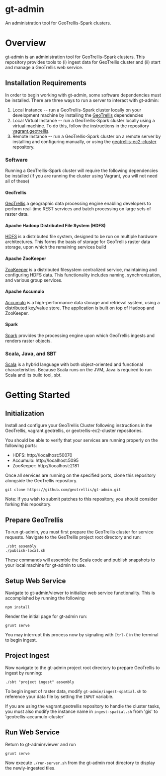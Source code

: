# gt-admin
An administration tool for GeoTrellis-Spark clusters.

# Overview
gt-admin is an administration tool for GeoTrellis-Spark clusters. This repository provides tools to (i) ingest data for GeoTrellis cluster and (ii) start and manage a GeoTrellis web service. 

## Installation Requirements
In order to begin working with gt-admin, some software dependencies must be installed. There are three ways to run a server to interact with gt-admin:

  1. Local Instance -- run a GeoTrellis-Spark cluster locally on your development machine by installing the [GeoTrellis](https://github.com/geotrellis/geotrellis) dependencies
  2. Local Virtual Instance -- run a GeoTrellis-Spark cluster locally using a virtual machine. To do this, follow the instructions in the repository [vagrant.geotrellis](https://github.com/geotrellis/vagrant.geotrellis).
  3. Remote Instance -- run a GeoTrellis-Spark cluster on a remote server by installing and configuring manually, or using the [geotrellis-ec2-cluster](https://github.com/geotrellis/geotrellis-ec2-cluster) repository.

### Software
Running a GeoTrellis-Spark cluster will require the following dependencies be installed (if you are running the cluster using Vagrant, you will not need all of these)

#### GeoTrellis
[GeoTrellis](http://geotrellis.io/) a geographic data processing engine enabling developers to perform real-time REST services and batch processing on large sets of raster data.

#### Apache Hadoop Distributed File System (HDFS)
[HDFS](https://hadoop.apache.org/docs/stable/hadoop-project-dist/hadoop-hdfs/HdfsUserGuide.html) is a distributed file system, designed to be run on multiple hardware architectures. This forms the basis of storage for GeoTrellis raster data storage, upon which the remaining services build

#### Apache ZooKeeper
[ZooKeeper](http://zookeeper.apache.org/) is a distributed filesystem centralized service, maintaining and configuring HDFS data. This functionality includes naming, synchronization, and various group services.

#### Apache Accumulo
[Accumulo](https://accumulo.apache.org) is a high-performance data storage and retrieval system, using a distributed key/value store. The application is built on top of Hadoop and ZooKeeper.

#### Spark
[Spark](http://spark.apache.org/) provides the processing engine upon which GeoTrellis ingests and renders raster objects.

### Scala, Java, and SBT
[Scala](http://scala-lang.org) is a hybrid language with both object-oriented and functional characteristics. Because Scala runs on the JVM, Java is required to run Scala and its build tool, sbt. 

# Getting Started

## Initialization

Install and configure your GeoTrellis Cluster following instructions in the GeoTrellis, vagrant.geotrellis, or geotrellis-ec2-cluster repositories.

You should be able to verify that your services are running properly on the following ports:
  * HDFS: http://localhost:50070
  * Accumulo: http://localhost:5095
  * ZooKeeper: http://localhost:2181
  
Once all services are running on the specified ports, clone this repository alongside the GeoTrellis repository.
     
`git clone https://github.com/geotrellis/gt-admin.git`

Note: If you wish to submit patches to this repository, you should consider forking this repository.

## Prepare GeoTrellis

To run gt-admin, you must first prepare the GeoTrellis cluster for service requests. Navigate to the GeoTrellis project root directory and run:

  ```
  ./sbt assembly
  ./publish-local.sh
  ```

These commands will assemble the Scala code and publish snapshots to your local machine for gt-admin to use.
 
## Setup Web Service

Navigate to gt-admin/viewer to initialize web service functionality. This is accomplished by running the following
   
   `npm install`

   Render the initial page for gt-admin run:

   `grunt serve`

   You may interrupt this process now by signaling with `Ctrl-C` in the terminal to begin ingest.

## Project Ingest

Now navigate to the gt-admin project root directory to prepare GeoTrellis to ingest by running:

   `./sbt "project ingest" assembly`

To begin ingest of raster data, modify `gt-admin/ingest-spatial.sh` to reference your data file by setting the `INPUT` variable.
  
If you are using the vagrant.geotrellis repository to handle the cluster tasks, you must also modify the instance name in `ingest-spatial.sh` from 'gis' to 'geotrellis-accumulo-cluster'

## Run Web Service

Return to gt-admin/viewer and run 
  
  `grunt serve`

Now execute `./run-server.sh` from the gt-admin root directory to display the newly-ingested tiles. 
